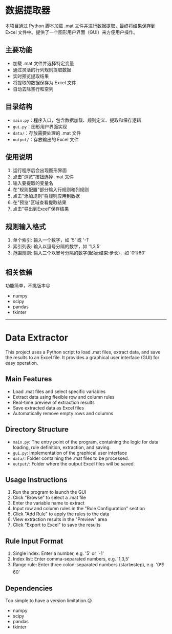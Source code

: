 # 数据提取器

本项目通过 Python 脚本加载 .mat 文件并进行数据提取，最终将结果保存到 Excel 文件中。提供了一个图形用户界面（GUI）来方便用户操作。

## 主要功能
- 加载 .mat 文件并选择特定变量
- 通过灵活的行列规则提取数据
- 实时预览提取结果
- 将提取的数据保存为 Excel 文件
- 自动去除空行和空列

## 目录结构
- `main.py`：程序入口，包含数据加载、规则定义、提取和保存逻辑
- `gui.py`：图形用户界面实现
- `data/`：存放需要处理的 .mat 文件
- `output/`：存放输出的 Excel 文件

## 使用说明
1. 运行程序后会出现图形界面
2. 点击"浏览"按钮选择 .mat 文件
3. 输入要提取的变量名
4. 在"规则配置"部分输入行规则和列规则
5. 点击"添加规则"将规则应用到数据
6. 在"预览"区域查看提取结果
7. 点击"导出到Excel"保存结果

## 规则输入格式
1. 单个索引: 输入一个数字，如 '5' 或 '-1'
2. 索引列表: 输入以逗号分隔的数字，如 '1,3,5'
3. 范围规则: 输入三个以冒号分隔的数字(起始:结束:步长)，如 '0:-1:60'

## 相关依赖
功能简单，不挑版本😉
- numpy
- scipy
- pandas
- tkinter

---

# Data Extractor

This project uses a Python script to load .mat files, extract data, and save the results to an Excel file. It provides a graphical user interface (GUI) for easy operation.

## Main Features
- Load .mat files and select specific variables
- Extract data using flexible row and column rules
- Real-time preview of extraction results
- Save extracted data as Excel files
- Automatically remove empty rows and columns

## Directory Structure
- `main.py`: The entry point of the program, containing the logic for data loading, rule definition, extraction, and saving.
- `gui.py`: Implementation of the graphical user interface
- `data/`: Folder containing the .mat files to be processed.
- `output/`: Folder where the output Excel files will be saved.

## Usage Instructions
1. Run the program to launch the GUI
2. Click "Browse" to select a .mat file
3. Enter the variable name to extract
4. Input row and column rules in the "Rule Configuration" section
5. Click "Add Rule" to apply the rules to the data
6. View extraction results in the "Preview" area
7. Click "Export to Excel" to save the results

## Rule Input Format
1. Single index: Enter a number, e.g. '5' or '-1'
2. Index list: Enter comma-separated numbers, e.g. '1,3,5'
3. Range rule: Enter three colon-separated numbers (start:end:step), e.g. '0:-1:60'

## Dependencies
Too simple to have a version limitation.😉
- numpy
- scipy
- pandas
- tkinter
